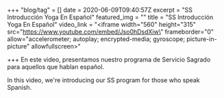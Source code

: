 +++
"blog/tag" = []
date = 2020-06-09T09:40:57Z
excerpt = "SS Introducción Yoga En Español"
featured_img = ""
title = "SS Introducción Yoga En Español"
video_link = "<iframe width=\"560\" height=\"315\" src=\"https://www.youtube.com/embed/Jso0hDsdXiw\" frameborder=\"0\" allow=\"accelerometer; autoplay; encrypted-media; gyroscope; picture-in-picture\" allowfullscreen></iframe>"

+++
En este video, presentamos nuestro programa de Servicio Sagrado para aquellos que hablan español.

In this video, we're introducing our  SS program for those who speak Spanish.